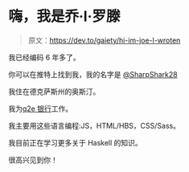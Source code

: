 # 嗨，我是乔·l·罗滕

> 原文：<https://dev.to/gaiety/hi-im-joe-l-wroten>

我已经编码 6 年多了。

你可以在推特上找到我，我的名字是 [@SharpShark28](https://twitter.com/SharpShark28)

我住在德克萨斯州的奥斯汀。

我为[q2e 银行](https://www.q2ebanking.com/)工作。

我主要用这些语言编程:JS，HTML/HBS，CSS/Sass。

我目前正在学习更多关于 Haskell 的知识。

很高兴见到你！